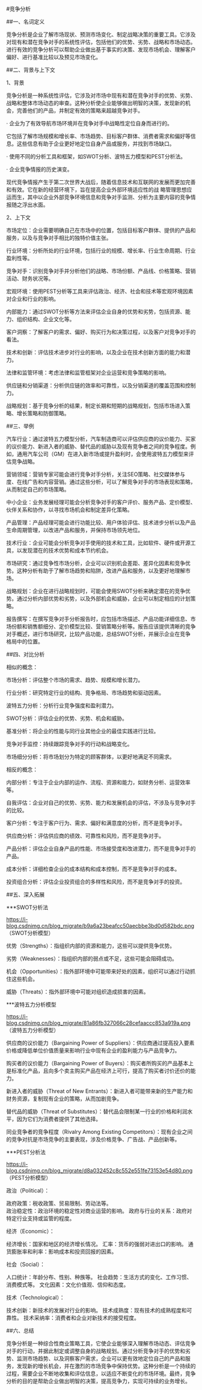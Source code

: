 #竞争分析

##一、名词定义

竞争分析是企业了解市场现状、预测市场变化、制定战略决策的重要工具。它涉及对现有和潜在竞争对手的系统性评估，包括他们的优势、劣势、战略和市场动态。进行有效的竞争分析可以帮助企业做出基于事实的决策、发现市场机会、理解客户偏好、进行基准比较以及预见市场变化。


##二、背景与上下文

1、背景

竞争分析是一种系统性评估，它涉及对市场中现有和潜在竞争对手的优势、劣势、战略和整体市场动态的审查。这种分析使企业能够做出明智的决策，发现新的机会，完善他们的产品，并制定有效的策略来超越竞争对手。

· 企业为了有效导航市场环境并在竞争对手中战略性定位自身而进行的。
  
  它包括了解市场规模和增长率、市场趋势、目标客户群体、消费者需求和偏好等信息。这些信息有助于企业更好地定位自身产品或服务，并找到市场缺口。

· 使用不同的分析工具和框架，如SWOT分析、波特五力模型和PEST分析法。
 
· 企业竞争情报的历史演变。

  现代竞争情报产生于第二次世界大战后，随着信息技术和互联网的发展而更加完善和有效。它在新的经营环境下，旨在提高企业外部环境适应性的战 略管理思想应运而生，其中以企业外部竞争环境信息和竞争对手监测、分析为主要内容的竞争情报随之浮出水面。

2、上下文

市场定位：企业需要明确自己在市场中的位置，包括目标客户群体、提供的产品和服务，以及与竞争对手相比的独特价值主张。

行业环境：分析所处的行业环境，包括行业的规模、增长率、行业生命周期、行业盈利性等。

竞争对手：识别竞争对手并分析他们的战略、市场份额、产品线、价格策略、营销活动、财务状况等。

宏观环境：使用PEST分析等工具来评估政治、经济、社会和技术等宏观环境因素对企业和行业的影响。

内部能力：通过SWOT分析等方法来评估企业自身的优势和劣势，包括资源、能力、组织结构、企业文化等。

客户洞察：了解客户的需求、偏好、购买行为和决策过程，以及客户对竞争对手的看法。

技术和创新：评估技术进步对行业的影响，以及企业在技术创新方面的能力和潜力。

法律和监管环境：考虑法律和监管框架对企业运营和竞争策略的影响。

供应链和分销渠道：分析供应链的效率和可靠性，以及分销渠道的覆盖范围和控制力。

战略规划：基于竞争分析的结果，制定长期和短期的战略规划，包括市场进入策略、增长策略和防御策略。

##三、举例

汽车行业：通过波特五力模型分析，汽车制造商可以评估供应商的议价能力、买家的议价能力、新进入者的威胁、替代品的威胁以及现有竞争者之间的竞争程度。例如，通用汽车公司（GM）在进入新市场或提升盈利时，会使用波特五力模型来评估竞争战略。

营销领域：营销专家可能会进行竞争对手分析，关注SEO策略、社交媒体参与度、在线广告和内容营销。通过这些分析，可以了解竞争对手的市场表现和策略，从而制定自己的市场策略。

中小企业：业务发展经理可能会分析竞争对手的客户评价、服务产品、定价模型、伙伴关系和协作，以寻找市场机会和制定差异化策略。

产品管理：产品经理可能会进行功能比较、用户体验评估、技术进步分析以及产品生命周期管理，以改进产品和服务，并保持市场领先地位。

技术行业：企业可能会分析竞争对手使用的技术和工具，比如软件、硬件或开源工具，以发现潜在的技术优势和成本节约机会。

市场研究：通过竞争性市场分析，企业可以识别机会差距、差异化因素和竞争优势。这种分析有助于了解市场趋势和陷阱，改进产品和服务，以及更好地理解市场。

战略规划：企业在进行战略规划时，可能会使用SWOT分析来确定潜在的竞争优势。通过分析内部优势和劣势，以及外部机会和威胁，企业可以制定相应的计划策略。

报告撰写：在撰写竞争对手分析报告时，应包括市场描述、产品功能详细信息、市场份额和销售额细分、定价模型比较、营销策略分析等。报告应该提供清晰的竞争对手概述，进行市场研究，比较产品功能，总结SWOT分析，并展示企业在竞争格局中的位置。

##四、对比分析

相似的概念：

市场分析：评估整个市场的需求、趋势、规模和增长潜力。

行业分析：研究特定行业的结构、竞争格局、市场趋势和驱动因素。

波特五力分析：分析行业竞争强度和盈利潜力。

SWOT分析：评估企业的优势、劣势、机会和威胁。

基准分析：将企业的性能与同行业其他企业的最佳实践进行比较。

竞争对手监控：持续跟踪竞争对手的行动和战略变化。

市场细分分析：将市场划分为特定的顾客群体，以更好地满足不同需求。

相反的概念：

内部分析：专注于企业内部的运作、流程、资源和能力，如财务分析、运营效率等。

自我评估：企业对自己的优势、劣势、能力和发展机会的评估，不涉及与竞争对手的比较。

客户分析：专注于客户行为、需求、偏好和满意度的分析，而不是竞争对手。

供应商分析：评估供应商的绩效、可靠性和风险，而不是竞争对手。

产品分析：评估企业自身产品的性能、市场接受度和改进潜力，而不是竞争对手的产品。

成本分析：详细检查企业的成本结构和成本控制，而不是竞争对手的成本。

投资组合分析：评估企业投资组合的多样性和风险，而不是竞争对手的投资。

##五、深入拓展

***SWOT分析法

  https://i-blog.csdnimg.cn/blog_migrate/b9a6a23beafcc50aecbbe3bd0d582bdc.png   （SWOT分析模型）

 优势（Strengths）：指组织内部的资源和能力，这些可以提供竞争优势。
 
 劣势（Weaknesses）：指组织内部的弱点或不足，这些可能会阻碍成功。
 
 机会（Opportunities）：指外部环境中可能带来好处的因素，组织可以通过行动抓住这些机会。
 
 威胁（Threats）：指外部环境中可能对组织造成损害的因素。

 ***波特五力分析模型

 https://i-blog.csdnimg.cn/blog_migrate/81a86fb327066c28cefaaccc853a919a.png   （波特五力分析模型）

 供应商的议价能力（Bargaining Power of Suppliers）：供应商通过提高投入要素价格或降低单位价值质量来影响行业中现有企业的盈利能力与产品竞争力。

 购买者的议价能力（Bargaining Power of Buyers）：购买者所购买的产品基本上是标准化产品，且向多个卖主购买产品在经济上可行，提高了购买者讨价还价的能力。

 新进入者的威胁（Threat of New Entrants）：新进入者可能带来新的生产能力和财务资源，复制现有企业的策略，从而加剧竞争。

 替代品的威胁（Threat of Substitutes）：替代品会限制某一行业的价格和利润水平，因为它们为消费者提供了其他选择。

 同业竞争者的竞争程度（Rivalry Among Existing Competitors）：现有企业之间的竞争对抗是市场竞争的主要表现，涉及价格竞争、广告战、产品创新等。

 ***PEST分析法

 https://i-blog.csdnimg.cn/blog_migrate/d8a032452c8c552e551fe73153e54d80.png   （PEST分析模型）

 政治（Political）：

政府政策：税收政策、贸易限制、劳动法等。   
政治稳定性：政治环境的稳定性对商业运营的影响。
政府与行业的关系：政府对特定行业支持或监管的程度。

经济（Economic）：

经济增长：国家和地区的经济增长情况。
汇率：货币的强弱对进出口的影响。
通货膨胀率和利率：影响成本和投资回报的因素。

社会（Social）：

人口统计：年龄分布、性别、种族等。
社会趋势：生活方式的变化、工作习惯、消费模式等。
文化因素：文化价值观、信仰和态度。

技术（Technological）：

技术创新：新技术的发展对行业的影响。
技术成熟度：现有技术的成熟程度和可靠性。
技术采纳率：消费者和企业对新技术的接受程度。

##六、总结

竞争分析是一种综合性商业策略工具，它使企业能够深入理解市场动态、评估竞争对手的行动，并据此制定或调整自身的战略规划。通过分析竞争对手的优势和劣势、监测市场趋势、以及洞察客户需求，企业可以更有效地定位自己的产品和服务，发现新的增长机会，并在激烈的市场竞争中保持优势。这种分析是一个持续的过程，需要企业不断地收集和评估信息，以适应不断变化的市场环境。最终，竞争分析的目的是帮助企业做出明智的决策，提高竞争力，实现可持续的业务增长。

